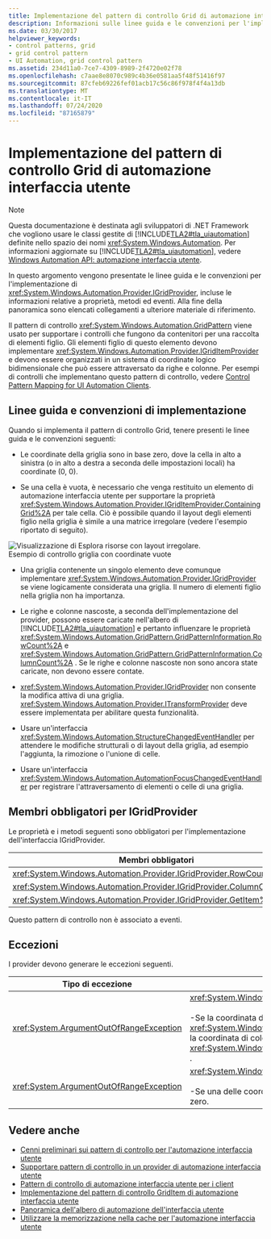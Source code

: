 ```yaml
---
title: Implementazione del pattern di controllo Grid di automazione interfaccia utente
description: Informazioni sulle linee guida e le convenzioni per l'implementazione del pattern di controllo Grid GridPattern nell'automazione interfaccia utente. Informazioni su come implementare l'interfaccia IGridProvider.
ms.date: 03/30/2017
helpviewer_keywords:
- control patterns, grid
- grid control pattern
- UI Automation, grid control pattern
ms.assetid: 234d11a0-7ce7-4309-8989-2f4720e02f78
ms.openlocfilehash: c7aae8e8070c989c4b36e0581aa5f48f51416f97
ms.sourcegitcommit: 87cfeb69226fef01acb17c56c86f978f4f4a13db
ms.translationtype: MT
ms.contentlocale: it-IT
ms.lasthandoff: 07/24/2020
ms.locfileid: "87165879"
---
```

# <a name="implementing-the-ui-automation-grid-control-pattern"></a>Implementazione del pattern di controllo Grid di automazione interfaccia utente
> [!NOTE]
> Questa documentazione è destinata agli sviluppatori di .NET Framework che vogliono usare le classi gestite di [!INCLUDE[TLA2#tla_uiautomation](../../../includes/tla2sharptla-uiautomation-md.md)] definite nello spazio dei nomi <xref:System.Windows.Automation>. Per informazioni aggiornate su [!INCLUDE[TLA2#tla_uiautomation](../../../includes/tla2sharptla-uiautomation-md.md)], vedere [Windows Automation API: automazione interfaccia utente](/windows/win32/winauto/entry-uiauto-win32).  
  
 In questo argomento vengono presentate le linee guida e le convenzioni per l'implementazione di <xref:System.Windows.Automation.Provider.IGridProvider>, incluse le informazioni relative a proprietà, metodi ed eventi. Alla fine della panoramica sono elencati collegamenti a ulteriore materiale di riferimento.  
  
 Il pattern di controllo <xref:System.Windows.Automation.GridPattern> viene usato per supportare i controlli che fungono da contenitori per una raccolta di elementi figlio. Gli elementi figlio di questo elemento devono implementare <xref:System.Windows.Automation.Provider.IGridItemProvider> e devono essere organizzati in un sistema di coordinate logico bidimensionale che può essere attraversato da righe e colonne. Per esempi di controlli che implementano questo pattern di controllo, vedere [Control Pattern Mapping for UI Automation Clients](control-pattern-mapping-for-ui-automation-clients.md).  
  
<a name="Implementation_Guidelines_and_Conventions"></a>
## <a name="implementation-guidelines-and-conventions"></a>Linee guida e convenzioni di implementazione  
 Quando si implementa il pattern di controllo Grid, tenere presenti le linee guida e le convenzioni seguenti:  
  
- Le coordinate della griglia sono in base zero, dove la cella in alto a sinistra (o in alto a destra a seconda delle impostazioni locali) ha coordinate (0, 0).  
  
- Se una cella è vuota, è necessario che venga restituito un elemento di automazione interfaccia utente per supportare la proprietà <xref:System.Windows.Automation.Provider.IGridItemProvider.ContainingGrid%2A> per tale cella. Ciò è possibile quando il layout degli elementi figlio nella griglia è simile a una matrice irregolare (vedere l'esempio riportato di seguito).  
  
 ![Visualizzazione di Esplora risorse con layout irregolare.](./media/uia-gridpattern-ragged-array.PNG "UIA_GridPattern_Ragged_Array")  
Esempio di controllo griglia con coordinate vuote  
  
- Una griglia contenente un singolo elemento deve comunque implementare <xref:System.Windows.Automation.Provider.IGridProvider> se viene logicamente considerata una griglia. Il numero di elementi figlio nella griglia non ha importanza.  
  
- Le righe e colonne nascoste, a seconda dell'implementazione del provider, possono essere caricate nell'albero di [!INCLUDE[TLA2#tla_uiautomation](../../../includes/tla2sharptla-uiautomation-md.md)] e pertanto influenzare le proprietà <xref:System.Windows.Automation.GridPattern.GridPatternInformation.RowCount%2A> e <xref:System.Windows.Automation.GridPattern.GridPatternInformation.ColumnCount%2A> . Se le righe e colonne nascoste non sono ancora state caricate, non devono essere contate.  
  
- <xref:System.Windows.Automation.Provider.IGridProvider> non consente la modifica attiva di una griglia. <xref:System.Windows.Automation.Provider.ITransformProvider> deve essere implementata per abilitare questa funzionalità.  
  
- Usare un'interfaccia <xref:System.Windows.Automation.StructureChangedEventHandler> per attendere le modifiche strutturali o di layout della griglia, ad esempio l'aggiunta, la rimozione o l'unione di celle.  
  
- Usare un'interfaccia <xref:System.Windows.Automation.AutomationFocusChangedEventHandler> per registrare l'attraversamento di elementi o celle di una griglia.  
  
<a name="Required_Members_for_IGridProvider"></a>
## <a name="required-members-for-igridprovider"></a>Membri obbligatori per IGridProvider  
 Le proprietà e i metodi seguenti sono obbligatori per l'implementazione dell'interfaccia IGridProvider.  
  
|Membri obbligatori|Type|Note|  
|----------------------|----------|-----------|  
|<xref:System.Windows.Automation.Provider.IGridProvider.RowCount%2A>|Proprietà|Nessuno|  
|<xref:System.Windows.Automation.Provider.IGridProvider.ColumnCount%2A>|Proprietà|Nessuno|  
|<xref:System.Windows.Automation.Provider.IGridProvider.GetItem%2A>|Metodo|Nessuno|  
  
 Questo pattern di controllo non è associato a eventi.  
  
<a name="Exceptions"></a>
## <a name="exceptions"></a>Eccezioni  
 I provider devono generare le eccezioni seguenti.  
  
|Tipo di eccezione|Condizione|  
|--------------------|---------------|  
|<xref:System.ArgumentOutOfRangeException>|<xref:System.Windows.Automation.Provider.IGridProvider.GetItem%2A><br /><br /> -Se la coordinata di riga richiesta è maggiore di <xref:System.Windows.Automation.Provider.IGridProvider.RowCount%2A> o la coordinata di colonna è maggiore di <xref:System.Windows.Automation.Provider.IGridProvider.ColumnCount%2A> .|  
|<xref:System.ArgumentOutOfRangeException>|<xref:System.Windows.Automation.Provider.IGridProvider.GetItem%2A><br /><br /> -Se una delle coordinate della riga o della colonna richiesta è minore di zero.|  
  
## <a name="see-also"></a>Vedere anche

- [Cenni preliminari sui pattern di controllo per l'automazione interfaccia utente](ui-automation-control-patterns-overview.md)
- [Supportare pattern di controllo in un provider di automazione interfaccia utente](support-control-patterns-in-a-ui-automation-provider.md)
- [Pattern di controllo di automazione interfaccia utente per i client](ui-automation-control-patterns-for-clients.md)
- [Implementazione del pattern di controllo GridItem di automazione interfaccia utente](implementing-the-ui-automation-griditem-control-pattern.md)
- [Panoramica dell'albero di automazione dell'interfaccia utente](ui-automation-tree-overview.md)
- [Utilizzare la memorizzazione nella cache per l'automazione interfaccia utente](use-caching-in-ui-automation.md)
